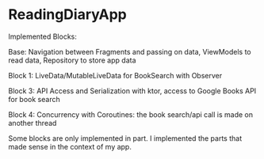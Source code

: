 # ReadingDiaryApp

Implemented Blocks:


Base: Navigation between Fragments and passing on data, ViewModels to read data, Repository to store app data

Block 1: LiveData/MutableLiveData for BookSearch with Observer 

Block 3: API Access and Serialization with ktor, access to Google Books API for book search

Block 4: Concurrency with Coroutines: the book search/api call is made on another thread

Some blocks are only implemented in part. I implemented the parts that made sense in the context of my app.

